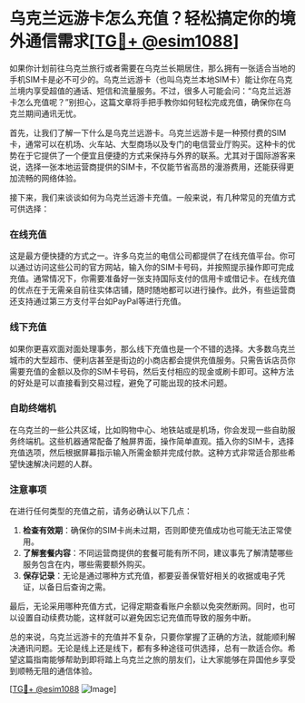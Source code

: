# 乌克兰远游卡怎么充值？轻松搞定你的境外通信需求[[TG💪+ @esim1088](https://t.me/s/esim1088)]

如果你计划前往乌克兰旅行或者需要在乌克兰长期居住，那么拥有一张适合当地的手机SIM卡是必不可少的。乌克兰远游卡（也叫乌克兰本地SIM卡）能让你在乌克兰境内享受超值的通话、短信和流量服务。不过，很多人可能会问：“乌克兰远游卡怎么充值呢？”别担心，这篇文章将手把手教你如何轻松完成充值，确保你在乌克兰期间通讯无忧。

首先，让我们了解一下什么是乌克兰远游卡。乌克兰远游卡是一种预付费的SIM卡，通常可以在机场、火车站、大型商场以及专门的电信营业厅购买。这种卡的优势在于它提供了一个便宜且便捷的方式来保持与外界的联系。尤其对于国际游客来说，选择一张本地运营商提供的SIM卡，不仅能节省高昂的漫游费用，还能获得更加流畅的网络体验。

接下来，我们来谈谈如何为乌克兰远游卡充值。一般来说，有几种常见的充值方式可供选择：

### 在线充值

这是最方便快捷的方式之一。许多乌克兰的电信公司都提供了在线充值平台。你可以通过访问这些公司的官方网站，输入你的SIM卡号码，并按照提示操作即可完成充值。通常情况下，你需要准备好一张支持国际支付的信用卡或借记卡。在线充值的优点在于无需亲自前往实体店铺，随时随地都可以进行操作。此外，有些运营商还支持通过第三方支付平台如PayPal等进行充值。

### 线下充值

如果你更喜欢面对面处理事务，那么线下充值也是一个不错的选择。大多数乌克兰城市的大型超市、便利店甚至是街边的小商店都会提供充值服务。只需告诉店员你需要充值的金额以及你的SIM卡号码，然后支付相应的现金或刷卡即可。这种方法的好处是可以直接看到交易过程，避免了可能出现的技术问题。

### 自助终端机

在乌克兰的一些公共区域，比如购物中心、地铁站或是机场，你会发现一些自助服务终端机。这些机器通常配备了触屏界面，操作简单直观。插入你的SIM卡，选择充值选项，然后根据屏幕指示输入所需金额并完成付款。这种方式非常适合那些希望快速解决问题的人群。

### 注意事项

在进行任何类型的充值之前，请务必确认以下几点：

1. **检查有效期**：确保你的SIM卡尚未过期，否则即使充值成功也可能无法正常使用。
2. **了解套餐内容**：不同运营商提供的套餐可能有所不同，建议事先了解清楚哪些服务包含在内，哪些需要额外购买。
3. **保存记录**：无论是通过哪种方式充值，都要妥善保管好相关的收据或电子凭证，以备日后查询之需。

最后，无论采用哪种充值方式，记得定期查看账户余额以免突然断网。同时，也可以设置自动续费功能，这样就可以避免因忘记充值而导致的服务中断。

总的来说，乌克兰远游卡的充值并不复杂，只要你掌握了正确的方法，就能顺利解决通讯问题。无论是线上还是线下，都有多种途径可供选择，总有一款适合你。希望这篇指南能够帮助到即将踏上乌克兰之旅的朋友们，让大家能够在异国他乡享受到顺畅无阻的通信体验。

[[TG💪+ @esim1088](https://t.me/s/esim1088) ![Image](https://i.postimg.cc/4NQfJmqS/Snipaste-2025-05-13-00-14-12.png)]